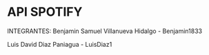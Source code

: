 # API SPOTIFY

INTEGRANTES:
Benjamin Samuel Villanueva Hidalgo - Benjamin1833

Luis David Diaz Paniagua - LuisDiaz1
